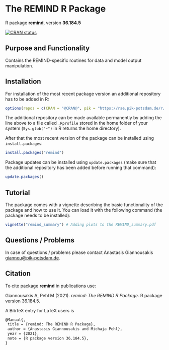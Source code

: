# The REMIND R Package

R package **remind**, version **36.184.5**

[![CRAN status](https://www.r-pkg.org/badges/version/remind)](https://cran.r-project.org/package=remind)    

## Purpose and Functionality

Contains the REMIND-specific routines for data and model output manipulation.


## Installation

For installation of the most recent package version an additional repository has to be added in R:

```r
options(repos = c(CRAN = "@CRAN@", pik = "https://rse.pik-potsdam.de/r/packages"))
```
The additional repository can be made available permanently by adding the line above to a file called `.Rprofile` stored in the home folder of your system (`Sys.glob("~")` in R returns the home directory).

After that the most recent version of the package can be installed using `install.packages`:

```r 
install.packages("remind")
```

Package updates can be installed using `update.packages` (make sure that the additional repository has been added before running that command):

```r 
update.packages()
```

## Tutorial

The package comes with a vignette describing the basic functionality of the package and how to use it. You can load it with the following command (the package needs to be installed):

```r
vignette("remind_summary") # Adding plots to the REMIND_summary.pdf
```

## Questions / Problems

In case of questions / problems please contact Anastasis Giannousakis <giannou@pik-potsdam.de>.

## Citation

To cite package **remind** in publications use:

Giannousakis A, Pehl M (2021). _remind: The REMIND R Package_. R package version
36.184.5.

A BibTeX entry for LaTeX users is

 ```latex
@Manual{,
  title = {remind: The REMIND R Package},
  author = {Anastasis Giannousakis and Michaja Pehl},
  year = {2021},
  note = {R package version 36.184.5},
}
```

